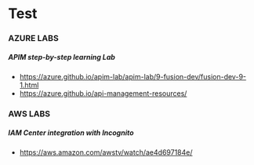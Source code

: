 # Test
### AZURE LABS
##### APIM step-by-step learning Lab
- https://azure.github.io/apim-lab/apim-lab/9-fusion-dev/fusion-dev-9-1.html
- https://azure.github.io/api-management-resources/

### AWS LABS
##### IAM Center integration with Incognito
- https://aws.amazon.com/awstv/watch/ae4d697184e/
